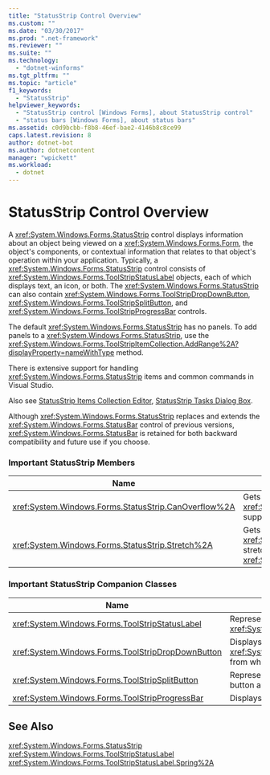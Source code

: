 ```yaml
---
title: "StatusStrip Control Overview"
ms.custom: ""
ms.date: "03/30/2017"
ms.prod: ".net-framework"
ms.reviewer: ""
ms.suite: ""
ms.technology: 
  - "dotnet-winforms"
ms.tgt_pltfrm: ""
ms.topic: "article"
f1_keywords: 
  - "StatusStrip"
helpviewer_keywords: 
  - "StatusStrip control [Windows Forms], about StatusStrip control"
  - "status bars [Windows Forms], about status bars"
ms.assetid: c0d9bcbb-f8b8-46ef-bae2-4146b8c8ce99
caps.latest.revision: 8
author: dotnet-bot
ms.author: dotnetcontent
manager: "wpickett"
ms.workload: 
  - dotnet
---
```

# StatusStrip Control Overview
A <xref:System.Windows.Forms.StatusStrip> control displays information about an object being viewed on a <xref:System.Windows.Forms.Form>, the object's components, or contextual information that relates to that object's operation within your application. Typically, a <xref:System.Windows.Forms.StatusStrip> control consists of <xref:System.Windows.Forms.ToolStripStatusLabel> objects, each of which displays text, an icon, or both. The <xref:System.Windows.Forms.StatusStrip> can also contain <xref:System.Windows.Forms.ToolStripDropDownButton>, <xref:System.Windows.Forms.ToolStripSplitButton>, and <xref:System.Windows.Forms.ToolStripProgressBar> controls.  
  
 The default <xref:System.Windows.Forms.StatusStrip> has no panels. To add panels to a <xref:System.Windows.Forms.StatusStrip>, use the <xref:System.Windows.Forms.ToolStripItemCollection.AddRange%2A?displayProperty=nameWithType> method.  
  
 There is extensive support for handling <xref:System.Windows.Forms.StatusStrip> items and common commands in Visual Studio.  
  
 Also see [StatusStrip Items Collection Editor](http://msdn.microsoft.com/library/ms233631\(v=vs.110\)), [StatusStrip Tasks Dialog Box](http://msdn.microsoft.com/library/ms233642\(v=vs.110\)).  
  
 Although <xref:System.Windows.Forms.StatusStrip> replaces and extends the <xref:System.Windows.Forms.StatusBar> control of previous versions, <xref:System.Windows.Forms.StatusBar> is retained for both backward compatibility and future use if you choose.  
  
### Important StatusStrip Members  
  
|Name|Description|  
|----------|-----------------|  
|<xref:System.Windows.Forms.StatusStrip.CanOverflow%2A>|Gets or sets a value indicating whether the <xref:System.Windows.Forms.StatusStrip> supports overflow functionality.|  
|<xref:System.Windows.Forms.StatusStrip.Stretch%2A>|Gets or sets a value indicating whether the <xref:System.Windows.Forms.StatusStrip> stretches from end to end in its <xref:System.Windows.Forms.ToolStripContainer>.|  
  
### Important StatusStrip Companion Classes  
  
|Name|Description|  
|----------|-----------------|  
|<xref:System.Windows.Forms.ToolStripStatusLabel>|Represents a panel in a <xref:System.Windows.Forms.StatusStrip> control.|  
|<xref:System.Windows.Forms.ToolStripDropDownButton>|Displays an associated <xref:System.Windows.Forms.ToolStripDropDown> from which the user can select a single item.|  
|<xref:System.Windows.Forms.ToolStripSplitButton>|Represents a two-part control that is a standard button and a drop-down menu.|  
|<xref:System.Windows.Forms.ToolStripProgressBar>|Displays the completion state of a process.|  
  
## See Also  
 <xref:System.Windows.Forms.StatusStrip>  
 <xref:System.Windows.Forms.ToolStripStatusLabel>  
 <xref:System.Windows.Forms.ToolStripStatusLabel.Spring%2A>
